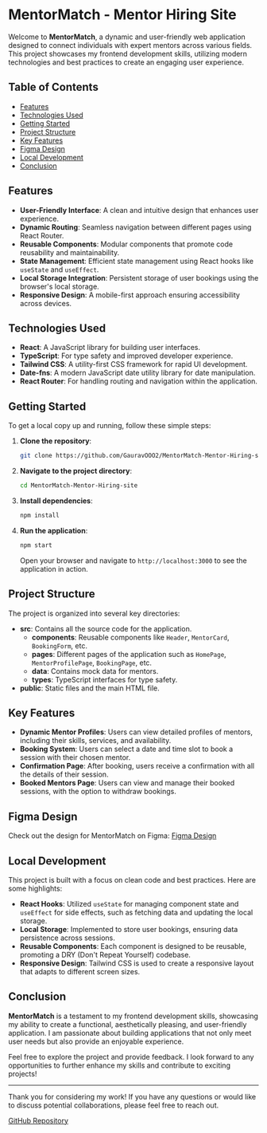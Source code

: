 # MentorMatch - Mentor Hiring Site

Welcome to **MentorMatch**, a dynamic and user-friendly web application designed to connect individuals with expert mentors across various fields. This project showcases my frontend development skills, utilizing modern technologies and best practices to create an engaging user experience.

## Table of Contents
- [Features](#features)
- [Technologies Used](#technologies-used)
- [Getting Started](#getting-started)
- [Project Structure](#project-structure)
- [Key Features](#key-features)
- [Figma Design](#figma-design)
- [Local Development](#local-development)
- [Conclusion](#conclusion)

## Features
- **User-Friendly Interface**: A clean and intuitive design that enhances user experience.
- **Dynamic Routing**: Seamless navigation between different pages using React Router.
- **Reusable Components**: Modular components that promote code reusability and maintainability.
- **State Management**: Efficient state management using React hooks like `useState` and `useEffect`.
- **Local Storage Integration**: Persistent storage of user bookings using the browser's local storage.
- **Responsive Design**: A mobile-first approach ensuring accessibility across devices.

## Technologies Used
- **React**: A JavaScript library for building user interfaces.
- **TypeScript**: For type safety and improved developer experience.
- **Tailwind CSS**: A utility-first CSS framework for rapid UI development.
- **Date-fns**: A modern JavaScript date utility library for date manipulation.
- **React Router**: For handling routing and navigation within the application.

## Getting Started
To get a local copy up and running, follow these simple steps:

1. **Clone the repository**:
   ```bash
   git clone https://github.com/GauravOOO2/MentorMatch-Mentor-Hiring-site.git
   ```

2. **Navigate to the project directory**:
   ```bash
   cd MentorMatch-Mentor-Hiring-site
   ```

3. **Install dependencies**:
   ```bash
   npm install
   ```

4. **Run the application**:
   ```bash
   npm start
   ```
   Open your browser and navigate to `http://localhost:3000` to see the application in action.

## Project Structure
The project is organized into several key directories:
- **src**: Contains all the source code for the application.
  - **components**: Reusable components like `Header`, `MentorCard`, `BookingForm`, etc.
  - **pages**: Different pages of the application such as `HomePage`, `MentorProfilePage`, `BookingPage`, etc.
  - **data**: Contains mock data for mentors.
  - **types**: TypeScript interfaces for type safety.
- **public**: Static files and the main HTML file.

## Key Features
- **Dynamic Mentor Profiles**: Users can view detailed profiles of mentors, including their skills, services, and availability.
- **Booking System**: Users can select a date and time slot to book a session with their chosen mentor.
- **Confirmation Page**: After booking, users receive a confirmation with all the details of their session.
- **Booked Mentors Page**: Users can view and manage their booked sessions, with the option to withdraw bookings.

## Figma Design
Check out the design for MentorMatch on Figma: [Figma Design](https://www.figma.com/design/9hEOAa1bZ0SHuGFHUGeOP1/Untitled?node-id=0-1&t=FtVJJwo0BWZ8oMhb-1)

## Local Development
This project is built with a focus on clean code and best practices. Here are some highlights:
- **React Hooks**: Utilized `useState` for managing component state and `useEffect` for side effects, such as fetching data and updating the local storage.
- **Local Storage**: Implemented to store user bookings, ensuring data persistence across sessions.
- **Reusable Components**: Each component is designed to be reusable, promoting a DRY (Don't Repeat Yourself) codebase.
- **Responsive Design**: Tailwind CSS is used to create a responsive layout that adapts to different screen sizes.

## Conclusion
**MentorMatch** is a testament to my frontend development skills, showcasing my ability to create a functional, aesthetically pleasing, and user-friendly application. I am passionate about building applications that not only meet user needs but also provide an enjoyable experience.

Feel free to explore the project and provide feedback. I look forward to any opportunities to further enhance my skills and contribute to exciting projects!

---

Thank you for considering my work! If you have any questions or would like to discuss potential collaborations, please feel free to reach out.

[GitHub Repository](https://github.com/GauravOOO2/MentorMatch-Mentor-Hiring-site.git)

